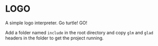# LOGO
A simple logo interpreter. Go turtle! GO!

Add a folder named `include` in the root directory and copy `glm` and `glad` headers in the folder to get the project running.
